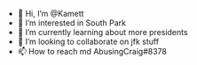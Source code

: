 - 👋 Hi, I’m @Kamett
- 👀 I’m interested in South Park
- 🌱 I’m currently learning about more presidents
- 💞️ I’m looking to collaborate on jfk stuff
- 📫 How to reach md AbusingCraig#8378

